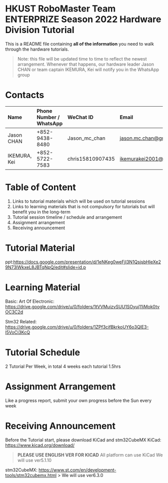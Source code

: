 # HKUST RoboMaster Team ENTERPRIZE Season 2022 Hardware Division Tutorial

This is a README file containing __**all of the information**__ you need to walk through the hardware tutorials.

> Note: this file will be updated time to time to reflect the newest arrangement. Whenever that happens, our hardware leader Jason CHAN or team captain IKEMURA, Kei will notify you in the WhatsApp group

# Contacts

| Name        | Phone Number / WhatsApp | WeChat ID       | Email                    |
| :---------- | :---------------------- | :-------------- | :----------------------- |
| Jason CHAN  |   +852-9438-8480        | Jason_mc_chan   |  jason.mc.chan@gmail.com |
| IKEMURA, Kei|   +852-5722-7583        | chris15810907435| ikemurakei2001@gmail.com |

# Table of Content

1. Links to tutorial materials which will be used on tutorial sessions
2. Links to learning materials that is not compulsory for tutorials but will benefit you in the long-term
3. Tutorial session timeline / schedule and arrangement
4. Assignment arrangement
5. Receiving announcement

# Tutorial Material
ppt:https://docs.google.com/presentation/d/1eNKeg0weFjI3N1QsjsbHIeXe29N73lWkxeL8JBTqNpQ/edit#slide=id.p
# Learning Material
Basic:  Art Of Electronic: https://drive.google.com/drive/u/0/folders/1tVVMuizvSUU1SOyuj11jMok0tvOC3C2d

Stm32 Related: https://drive.google.com/drive/u/0/folders/1ZPf3cifBkrkoUY6o3QlE3-l5VoCi3KcQ
# Tutorial Schedule
  2 Tutorial Per Week, in total 4 weeks 
  each tutorial 1.5hrs
# Assignment Arrangement
  Like a progress report, submit your own progress before the Sun every week
# Receiving Announcement
  Before the Tutorial start, please download KiCad and stm32CubeMX 
  KiCad: https://www.kicad.org/download/ 
  > ****PLEASE USE ENGLISH VER FOR KICAD****
  >  All platform can use KiCad 
  >  We will use ver5.1.10 

  
  stm32CubeMX: https://www.st.com/en/development-tools/stm32cubemx.html
    > We will use ver6.3.0 
